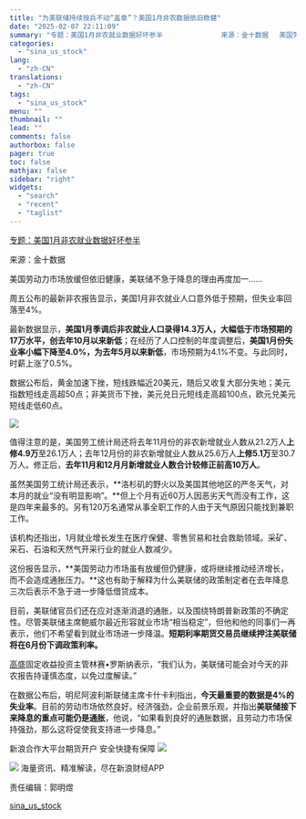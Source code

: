 ```yaml
---
title: "为美联储持续按兵不动“盖章”？美国1月非农数据依旧稳健"
date: "2025-02-07 22:11:09"
summary: "专题：美国1月非农就业数据好坏参半          　 　来源：金十数据 　美国劳动力市场放..."
categories:
  - "sina_us_stock"
lang:
  - "zh-CN"
translations:
  - "zh-CN"
tags:
  - "sina_us_stock"
menu: ""
thumbnail: ""
lead: ""
comments: false
authorbox: false
pager: true
toc: false
mathjax: false
sidebar: "right"
widgets:
  - "search"
  - "recent"
  - "taglist"
---
```


[专题：美国1月非农就业数据好坏参半](https://finance.sina.com.cn/zt_d/fn202501)









来源：金十数据

美国劳动力市场放缓但依旧健康，美联储不急于降息的理由再度加一……

周五公布的最新非农报告显示，美国1月非农就业人口意外低于预期，但失业率回落至4%。

最新数据显示，**美国1月季调后非农就业人口录得14.3万人，大幅低于市场预期的17万水平，创去年10月以来新低**；在经历了人口控制的年度调整后，**美国1月份失业率小幅下降至4.0%，为去年5月以来新低**，市场预期为4.1%不变。与此同时，时薪上涨了0.5%。

数据公布后，黄金加速下挫，短线跌幅近20美元，随后又收复大部分失地；美元指数短线走高超50点；非美货币下挫，美元兑日元短线走高超100点，欧元兑美元短线走低60点。

![](//n.sinaimg.cn/finance/crawl/40/w550h290/20250207/d10c-857956d7e46dea0300e4d811fca35471.png)

值得注意的是，美国劳工统计局还将去年11月份的非农新增就业人数从21.2万人**上修4.9万**至26.1万人；去年12月份的非农新增就业人数从25.6万人**上修5.1万**至30.7万人。修正后，**去年11月和12月月新增就业人数合计较修正前高10万人**。

虽然美国劳工统计局还表示，**洛杉矶的野火以及美国其他地区的严冬天气，对本月的就业“没有明显影响”。**但上个月有近60万人因恶劣天气而没有工作，这是四年来最多的。另有120万名通常从事全职工作的人由于天气原因只能找到兼职工作。

该机构还指出，1月就业增长发生在医疗保健、零售贸易和社会救助领域。采矿、采石、石油和天然气开采行业的就业人数减少。

这份报告显示，**美国劳动力市场虽有放缓但仍健康，或将继续推动经济增长，而不会造成通胀压力。**这也有助于解释为什么美联储的政策制定者在去年降息三次后表示不急于进一步降低借贷成本。

目前，美联储官员们还在应对逐渐消退的通胀，以及围绕特朗普新政策的不确定性。尽管美联储主席鲍威尔最近形容就业市场“相当稳定”，但他和他的同事们一再表示，他们不希望看到就业市场进一步降温。**短期利率期货交易员继续押注美联储将在6月份下调政策利率。**

[高盛](https://stock.finance.sina.com.cn/usstock/quotes/GS.html)固定收益投资主管林赛•罗斯纳表示，“我们认为，美联储可能会对今天的非农报告持谨慎态度，以免过度解读。”

在数据公布后，明尼阿波利斯联储主席卡什卡利指出，**今天最重要的数据是4%的失业率**。目前的劳动市场依然良好。经济强劲，企业前景乐观，并指出**美联储接下来降息的重点可能仍是通胀**，他说，“如果看到良好的通胀数据，且劳动力市场保持强劲，那么这将促使我支持进一步降息。”



新浪合作大平台期货开户 安全快捷有保障
![](https://n.sinaimg.cn/finance/transform/340/w170h170/20220415/bd6a-a2376d5226aaa796dfdca62b1d9b1fcb.png)








![](//n.sinaimg.cn/finance/cece9e13/20240627/655959900_20240627.png)
海量资讯、精准解读，尽在新浪财经APP



责任编辑：郭明煜

[sina_us_stock](https://finance.sina.com.cn/stock/usstock/c/2025-02-07/doc-ineispiw9839144.shtml)
